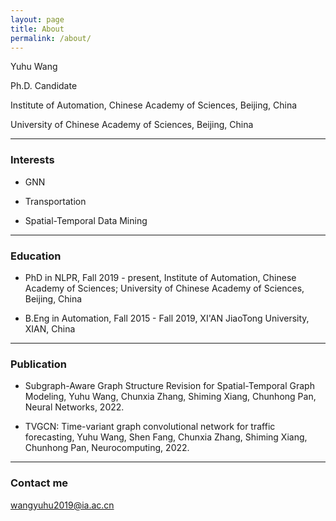 ```yaml
---
layout: page
title: About
permalink: /about/
---
```


Yuhu Wang

Ph.D. Candidate

Institute of Automation, Chinese Academy of Sciences, Beijing, China

University of Chinese Academy of Sciences, Beijing, China

---

### Interests

* GNN

* Transportation

* Spatial-Temporal Data Mining

---

### Education

* PhD in NLPR, Fall 2019 - present, Institute of Automation, Chinese Academy of Sciences; University of Chinese Academy of Sciences, Beijing, China

* B.Eng in Automation, Fall 2015 - Fall 2019, XI'AN JiaoTong University, XIAN, China

---

### Publication

* Subgraph-Aware Graph Structure Revision for Spatial-Temporal Graph Modeling, Yuhu Wang, Chunxia Zhang, Shiming Xiang, Chunhong Pan, Neural Networks, 2022.

* TVGCN: Time-variant graph convolutional network for traffic forecasting, Yuhu Wang, Shen Fang, Chunxia Zhang, Shiming Xiang, Chunhong Pan, Neurocomputing, 2022.

---

### Contact me

[wangyuhu2019@ia.ac.cn](mailto:wangyuhu2019@ia.ac.cn)

